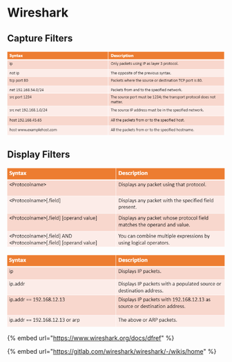 # Wireshark

## Capture Filters

![basic capture filters](<../../../../.gitbook/assets/image (4) (1) (1).png>)

## Display Filters

![](<../../../../.gitbook/assets/image (3) (1) (1).png>)

![](<../../../../.gitbook/assets/image (1) (1).png>)

{% embed url="https://www.wireshark.org/docs/dfref" %}

{% embed url="https://gitlab.com/wireshark/wireshark/-/wikis/home" %}
